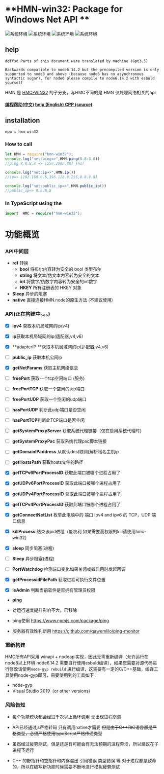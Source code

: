 # **HMN-win32: Package for Windows Net API **

![系统环境](https://cos.kiic.top/assets/used/202204112301972.svg)      ![系统环境](https://cos.kiic.top/assets/used/202204112301969.svg)      ![系统环境](https://img.shields.io/badge/Node6.14.2+-Node-97c40f.svg?longCache=true)       ![系统环境](https://img.shields.io/badge/Node8.0+-electron-97c40f.svg?longCache=true)    

## help

`ddffsd Parts of this document were translated by machine (Gpt3.5)`

`Backwards compatible to node6.14.2 but the precompiled version is only supported to node8 and above (because node6 has no asynchronous syntactic sugar), for node6 please compile to node6.14.2 with esbuld yourself`

HMN 是 [HMC-WIN32](https://github.com/kihlh/hmc-win32)  的子分支，与HMC不同的是 HMN 仅处理网络相关的api 

####  [编程帮助(中文)](https://kihlh.gitbook.io/hmc/)               [help (English) ](https://kihlh.gitbook.io/hmc_en/)      [CPP (source)](https://github.com/kihlh/hmc-win32/tree/master/source/CPP_Reconfig) 

## installation

```
npm i hmn-win32
```

### How to call

```javascript
let HMN = require("hmn-win32");
console.log("net:ping=>",HMN.ping(8.8.8.8))
//ping 8.8.8.8 => [25n,200n,8n] (ns)

console.log("net:ip=>",HMN.ip())
//ip=> [192.168.0.5,196.128.8.255,8.8.8.8]

console.log("net:public_ip=>",HMN.public_ip())
//public_ip=> 8.8.8.8

```

###  In TypeScript using the

```typescript
import  HMC = require("hmn-win32");
```

# 功能概览

### API中间层

- **ref**  转换
  - **bool**  将布尔内容转为安全的 bool 类型布尔
  - **string** 将文本/伪文本内容转为安全的文本
  - **int** 将数字/伪数字内容转为安全的int数字
  - **HKEY** 所有注册表的 HKEY 对象
- **Sleep** 异步的阻塞
- **native** 直接连接HMN.node的原生方法 (不建议使用)

### API(正在构建中。。。)

- [x] **ipv4** 获取本机局域网的ip(v4)

- [x] **ip**获取本机局域网的ip(适配器,v4,v6)

- [x] **adapterIP **获取本机局域网的ip(适配器,v4,v6)

- [ ] **public_ip** 获取本机公网ip

- [x] **getNetParams** 获取主机网络信息

- [ ] **freePort** 获取一个tcp空闲端口 (服务)

- [ ] **freePortTCP** 获取一个空闲的tcp端口

- [ ] **freePortUDP** 获取一个空闲的udp端口

- [ ] **hasPortUDP** 判断此udp端口是否空闲

- [ ] **hasPortTCP**判断此TCP端口是否空闲

- [ ] **getSystemProxyServer** 获取系统代理链接（仅在启用系统代理时）

- [ ] **getSystemProxyPac**  获取系统代理pac脚本链接

- [ ] **getDomainIPaddress**  从默认dns(联网)解析域名主机ip

- [ ] **getHostsPath** 获取hosts文件的路径

- [x] **getTCPv6PortProcessID** 获取此端口被哪个进程占用了

- [x] **getUDPv6PortProcessID** 获取此端口被哪个进程占用了

- [x] **getUDPv4PortProcessID** 获取此端口被哪个进程占用了

- [x] **getTCPv4PortProcessID** 获取此端口被哪个进程占用了

- [x] **getConnectNetList**  枚举此电脑中的 端口 ipv4 and ipv6 的 TCP，UDP 端口信息

- [x] **killProcess** 结束该pid进程（低权利 如果需要高权限的kill请使用hmc-win32）

- [x] **sleep** 同步阻塞(进程)

- [ ] **Sleep** 异步阻塞(进程)

- [ ] **PortWatchdog** 检测端口变化如果关闭或者启用时发起回调

- [x] **getProcessidFilePath** 获取进程可执行文件位置

- [x] **isAdmin** 判断当前软件是否拥有管理员权限
-   **ping** 
- 对运行速度提升影响不大，已移除
  
- ping使用  https://www.npmjs.com/package/ping
  
- 服务器有效性判断用 https://github.com/qawemlilo/ping-monitor

### 重新构建

HMC所有API采用 winapi + nodeapi实现，因此无需重新编译（允许运行在node8以上环境 node6.14.2 需要自行使用esbuld编译），如果您需要对源代码进行修改请使用``node-gyp rebuild`` 进行编译，这需要有一定的C/C++基础，编译工具使用node-gyp即可，需要使用到的工具如下：

- node-gyp
- Visual Studio 2019（or other versions)


### 风险告知

- 每个功能模块都会经过千次以上循环调用 无出现进程崩溃

- API已经通过js严格转码 只有调用native才需要 ~~但是由于C++和C语言都是严格类型，必须严格使用typeScript严格传递类型~~
- 虽然经过疲劳测试，但是还是有可能会有无法预期的进程奔溃，所以建议在子进程下运行
- C++ 的野指针和空指针和内存溢出 引用错误 类型错误 等 对于进程都是致命的，所以在编写新功能时候需要不断地进行模拟疲劳测试





